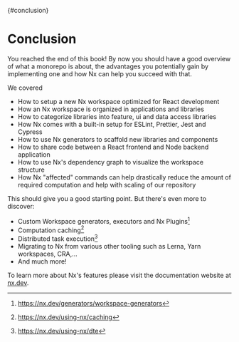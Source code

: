 {#conclusion}

# Conclusion

You reached the end of this book! By now you should have a good overview of what a monorepo is about, the advantages you potentially gain by implementing one and how Nx can help you succeed with that.

We covered

- How to setup a new Nx workspace optimized for React development
- How an Nx workspace is organized in applications and libraries
- How to categorize libraries into feature, ui and data access libraries 
- How Nx comes with a built-in setup for ESLint, Prettier, Jest and Cypress
- How to use Nx generators to scaffold new libraries and components
- How to share code between a React frontend and Node backend application
- How to use Nx's dependency graph to visualize the workspace structure
- How Nx "affected" commands can help drastically reduce the amount of required computation and help with scaling of our repository

This should give you a good starting point. But there's even more to discover:

- Custom Workspace generators, executors and Nx Plugins[^workspacegenerators]
- Computation caching[^computationcaching]
- Distributed task execution[^DTE]
- Migrating to Nx from various other tooling such as Lerna, Yarn workspaces, CRA,...
- And much more!

To learn more about Nx's features please visit the documentation website at [nx.dev](https://nx.dev).

[^workspacegenerators]: https://nx.dev/generators/workspace-generators
[^computationcaching]: https://nx.dev/using-nx/caching
[^DTE]: https://nx.dev/using-nx/dte
